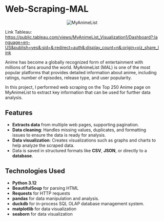 # Web-Scraping-MAL

<p align="center">
  <img src="https://upload.wikimedia.org/wikipedia/commons/7/7a/MyAnimeList_Logo.png" alt="MyAnimeList" />
</p>

Link Tableau: https://public.tableau.com/views/MyAnimeList_Visualization1/Dashboard?:language=en-US&publish=yes&:sid=&:redirect=auth&:display_count=n&:origin=viz_share_link

Anime has become a globally recognized form of entertainment with millions of fans around the world. MyAnimeList (MAL) is one of the most popular platforms that provides detailed information about anime, including ratings, number of episodes, release type, and user popularity.

In this project, I performed web scraping on the Top 250 Anime page on MyAnimeList to extract key information that can be used for further data analysis.

## Features
- **Extracts data** from multiple web pages, supporting pagination.
- **Data cleaning**: Handles missing values, duplicates, and formatting issues to ensure the data is ready for analysis.
- **Data visualization**: Creates visualizations such as graphs and charts to help analyze the scraped data.
- Data is saved in structured formats like **CSV**, **JSON**, or directly to a **database**.

## Technologies Used
- **Python 3.12**
- **BeautifulSoup** for parsing HTML
- **Requests** for HTTP requests
- **pandas** for data manipulation and analysis.
- **duckdb** for in-process SQL OLAP database management system.
- **matplotlib** for data visualization
- **seaborn** for data visualization

  
